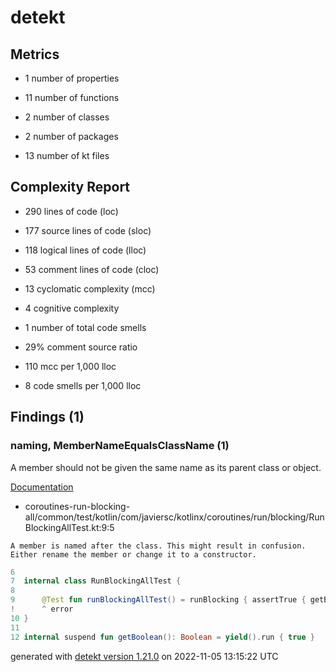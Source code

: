 # detekt

## Metrics

* 1 number of properties

* 11 number of functions

* 2 number of classes

* 2 number of packages

* 13 number of kt files

## Complexity Report

* 290 lines of code (loc)

* 177 source lines of code (sloc)

* 118 logical lines of code (lloc)

* 53 comment lines of code (cloc)

* 13 cyclomatic complexity (mcc)

* 4 cognitive complexity

* 1 number of total code smells

* 29% comment source ratio

* 110 mcc per 1,000 lloc

* 8 code smells per 1,000 lloc

## Findings (1)

### naming, MemberNameEqualsClassName (1)

A member should not be given the same name as its parent class or object.

[Documentation](https://detekt.dev/docs/rules/naming#membernameequalsclassname)

* coroutines-run-blocking-all/common/test/kotlin/com/javiersc/kotlinx/coroutines/run/blocking/RunBlockingAllTest.kt:9:5
```
A member is named after the class. This might result in confusion. Either rename the member or change it to a constructor.
```
```kotlin
6  
7  internal class RunBlockingAllTest {
8  
9      @Test fun runBlockingAllTest() = runBlocking { assertTrue { getBoolean() } }
!      ^ error
10 }
11 
12 internal suspend fun getBoolean(): Boolean = yield().run { true }

```

generated with [detekt version 1.21.0](https://detekt.dev/) on 2022-11-05 13:15:22 UTC

